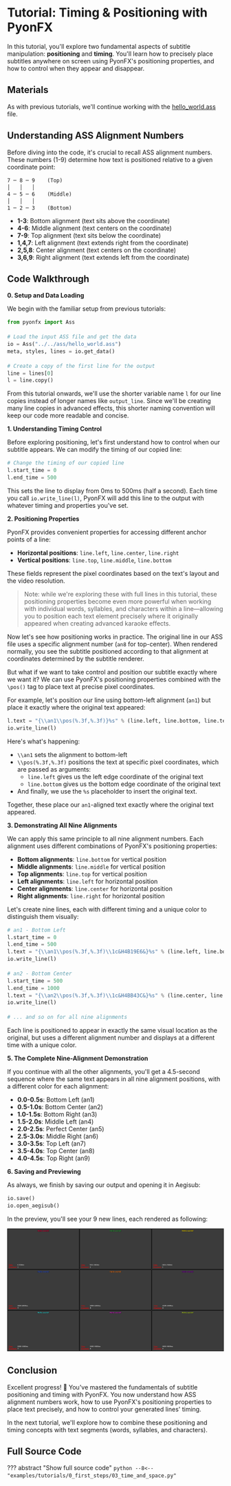 # Tutorial: Timing & Positioning with PyonFX

In this tutorial, you'll explore two fundamental aspects of subtitle manipulation: **positioning** and **timing**. You'll learn how to precisely place subtitles anywhere on screen using PyonFX's positioning properties, and how to control when they appear and disappear.

## Materials

As with previous tutorials, we'll continue working with the [hello_world.ass](https://github.com/CoffeeStraw/PyonFX/blob/v1.0.0/examples/ass/hello_world.ass) file.

## Understanding ASS Alignment Numbers

Before diving into the code, it's crucial to recall ASS alignment numbers. These numbers (1-9) determine how text is positioned relative to a given coordinate point:

```
7 ─ 8 ─ 9    (Top)
│   │   │
4 ─ 5 ─ 6    (Middle)
│   │   │
1 ─ 2 ─ 3    (Bottom)
```

- **1-3**: Bottom alignment (text sits above the coordinate)
- **4-6**: Middle alignment (text centers on the coordinate)
- **7-9**: Top alignment (text sits below the coordinate)
- **1,4,7**: Left alignment (text extends right from the coordinate)
- **2,5,8**: Center alignment (text centers on the coordinate)
- **3,6,9**: Right alignment (text extends left from the coordinate)

## Code Walkthrough

**0. Setup and Data Loading**

We begin with the familiar setup from previous tutorials:

```python
from pyonfx import Ass

# Load the input ASS file and get the data
io = Ass("../../ass/hello_world.ass")
meta, styles, lines = io.get_data()

# Create a copy of the first line for the output
line = lines[0]
l = line.copy()
```

From this tutorial onwards, we'll use the shorter variable name `l` for our line copies instead of longer names like `output_line`. Since we'll be creating many line copies in advanced effects, this shorter naming convention will keep our code more readable and concise.

**1. Understanding Timing Control**

Before exploring positioning, let's first understand how to control when our subtitle appears. We can modify the timing of our copied line:

```python
# Change the timing of our copied line
l.start_time = 0
l.end_time = 500
```

This sets the line to display from 0ms to 500ms (half a second). Each time you call `io.write_line(l)`, PyonFX will add this line to the output with whatever timing and properties you've set.

**2. Positioning Properties**

PyonFX provides convenient properties for accessing different anchor points of a line:

- **Horizontal positions**: `line.left`, `line.center`, `line.right`
- **Vertical positions**: `line.top`, `line.middle`, `line.bottom`

These fields represent the pixel coordinates based on the text's layout and the video resolution.

> Note: while we're exploring these with full lines in this tutorial, these positioning properties become even more powerful when working with individual words, syllables, and characters within a line—allowing you to position each text element precisely where it originally appeared when creating advanced karaoke effects.

Now let's see how positioning works in practice. The original line in our ASS file uses a specific alignment number (`an8` for top-center). When rendered normally, you see the subtitle positioned according to that alignment at coordinates determined by the subtitle renderer.

But what if we want to take control and position our subtitle exactly where we want it? We can use PyonFX's positioning properties combined with the `\pos()` tag to place text at precise pixel coordinates.

For example, let's position our line using bottom-left alignment (`an1`) but place it exactly where the original text appeared:

```python
l.text = "{\\an1\\pos(%.3f,%.3f)}%s" % (line.left, line.bottom, line.text)
io.write_line(l)
```

Here's what's happening:

- `\\an1` sets the alignment to bottom-left
- `\\pos(%.3f,%.3f)` positions the text at specific pixel coordinates, which are passed as arguments:
    - `line.left` gives us the left edge coordinate of the original text
    - `line.bottom` gives us the bottom edge coordinate of the original text
- And finally, we use the `%s` placeholder to insert the original text.

Together, these place our `an1`-aligned text exactly where the original text appeared.

**3. Demonstrating All Nine Alignments**

We can apply this same principle to all nine alignment numbers. Each alignment uses different combinations of PyonFX's positioning properties:

- **Bottom alignments**: `line.bottom` for vertical position
- **Middle alignments**: `line.middle` for vertical position  
- **Top alignments**: `line.top` for vertical position
- **Left alignments**: `line.left` for horizontal position
- **Center alignments**: `line.center` for horizontal position
- **Right alignments**: `line.right` for horizontal position

Let's create nine lines, each with different timing and a unique color to distinguish them visually:

```python
# an1 - Bottom Left
l.start_time = 0
l.end_time = 500
l.text = "{\\an1\\pos(%.3f,%.3f)\\1c&H4B19E6&}%s" % (line.left, line.bottom, line.text)
io.write_line(l)

# an2 - Bottom Center
l.start_time = 500
l.end_time = 1000
l.text = "{\\an2\\pos(%.3f,%.3f)\\1c&H4BB43C&}%s" % (line.center, line.bottom, line.text)
io.write_line(l)

# ... and so on for all nine alignments
```

Each line is positioned to appear in exactly the same visual location as the original, but uses a different alignment number and displays at a different time with a unique color.

**5. The Complete Nine-Alignment Demonstration**

If you continue with all the other alignments, you'll get a 4.5-second sequence where the same text appears in all nine alignment positions, with a different color for each alignment:

- **0.0-0.5s**: Bottom Left (an1)
- **0.5-1.0s**: Bottom Center (an2)  
- **1.0-1.5s**: Bottom Right (an3)
- **1.5-2.0s**: Middle Left (an4)
- **2.0-2.5s**: Perfect Center (an5)
- **2.5-3.0s**: Middle Right (an6)
- **3.0-3.5s**: Top Left (an7)
- **3.5-4.0s**: Top Center (an8)
- **4.0-4.5s**: Top Right (an9)

**6. Saving and Previewing**

As always, we finish by saving our output and opening it in Aegisub:

```python
io.save()
io.open_aegisub()
```

In the preview, you'll see your 9 new lines, each rendered as following:

![Nine Alignment Sequence](imgs/time_and_space_nine_alignment_sequence.png)

## Conclusion

Excellent progress! :tada: You've mastered the fundamentals of subtitle positioning and timing with PyonFX. You now understand how ASS alignment numbers work, how to use PyonFX's positioning properties to place text precisely, and how to control your generated lines' timing.

In the next tutorial, we'll explore how to combine these positioning and timing concepts with text segments (words, syllables, and characters).

## Full Source Code
??? abstract "Show full source code"
    ```python
    --8<-- "examples/tutorials/0_first_steps/03_time_and_space.py"
    ```